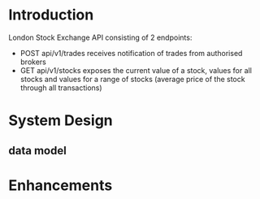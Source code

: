 # Introduction 
London Stock Exchange API consisting of 2 endpoints:
- POST api/v1/trades	receives notification of trades from authorised brokers
- GET  api/v1/stocks	exposes the current value of a stock, values for all stocks and values for a range of stocks (average price of the stock through all transactions)

# System Design
## data model

# Enhancements


